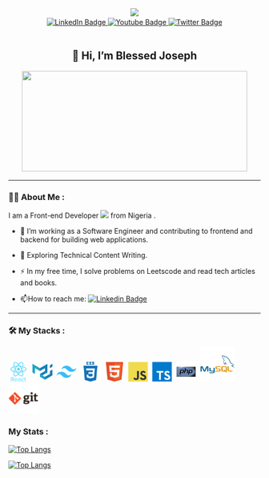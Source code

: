 <div id="header" align="center">
  <img src="https://media.giphy.com/media/M9gbBd9nbDrOTu1Mqx/giphy.gif" width="100"/>
  
  
 <div id="badges">
  <a href="https://www.linkedin.com/in/jorbbey">
    <img src="https://img.shields.io/badge/LinkedIn-blue?style=for-the-badge&logo=linkedin&logoColor=white" alt="LinkedIn Badge"/>
  </a>
  <a href="mailto:jorbbey@gmail.com">
    <img src="https://img.shields.io/badge/GMail-red?style=for-the-badge&logo=youtube&logoColor=white" alt="Youtube Badge"/>
  </a>
  <a href="https://mobile.twitter.com/Jorbbey">
    <img src="https://img.shields.io/badge/Twitter-blue?style=for-the-badge&logo=twitter&logoColor=white" alt="Twitter Badge"/>
  </a>
</div>

<img src="https://komarev.com/ghpvc/?username=jorbbey&style=flat-circle&color=blue" alt=""/>
  
</div>

<div align="center">
  <h2>👋 Hi, I’m Blessed Joseph </h2>
  <img src="https://media.giphy.com/media/dWesBcTLavkZuG35MI/giphy.gif" width="450" height="200"/>
 </div>
 
  ---

### :man_technologist: About Me :
I am a Front-end Developer <img src="https://media.giphy.com/media/WUlplcMpOCEmTGBtBW/giphy.gif" width="30"> from Nigeria .
- :telescope: I’m working as a Software Engineer and contributing to frontend and backend for building web applications.

- :seedling: Exploring Technical Content Writing.

- :zap: In my free time, I solve problems on Leetscode and read tech articles and books.

- :mailbox:How to reach me: [![Linkedin Badge](https://img.shields.io/badge/-kakbar-blue?style=flat&logo=Linkedin&logoColor=white)](your-linkedin-url)

---

### :hammer_and_wrench: My Stacks :

<div>
  <img src="https://github.com/devicons/devicon/blob/master/icons/react/react-original-wordmark.svg" title="React" alt="React" width="40" height="40"/>&nbsp;
  <img src="https://github.com/devicons/devicon/blob/master/icons/materialui/materialui-original.svg" title="Material UI" alt="Material UI" width="40" height="40"/>&nbsp;
  <img src="https://github.com/devicons/devicon/blob/master/icons/tailwindcss/tailwindcss-original.svg" title="Tailwindcss"  alt="Tailwind CSS" width="40" height="40"/>&nbsp;
  <img src="https://github.com/devicons/devicon/blob/master/icons/css3/css3-plain-wordmark.svg"  title="CSS3" alt="CSS" width="40" height="40"/>&nbsp;
  <img src="https://github.com/devicons/devicon/blob/master/icons/html5/html5-original.svg" title="HTML5" alt="HTML" width="40" height="40"/>&nbsp;
  <img src="https://github.com/devicons/devicon/blob/master/icons/javascript/javascript-original.svg" title="JavaScript" alt="JavaScript" width="40" height="40"/>&nbsp;
  <img src="https://github.com/devicons/devicon/blob/master/icons/typescript/typescript-original.svg" title="Typescript"  alt="Typescript" width="40" height="40"/>&nbsp;
  <img src="https://github.com/devicons/devicon/blob/master/icons/php/php-original.svg" title="PHP"  alt="Django" width="40" height="40"/>&nbsp;
  <img src="https://github.com/devicons/devicon/blob/master/icons/mysql/mysql-original-wordmark.svg" title="MySQL"  alt="MySQL" width="70" height="70"/>&nbsp;
  <img src="https://github.com/devicons/devicon/blob/master/icons/git/git-original-wordmark.svg" title="Git" **alt="Git" width="60" height="60"/>
  
  
  <div>
    <h3> My Stats : </h3> 
    
  [![Top Langs](https://github-readme-stats.vercel.app/api/top-langs/?username=your-github-username)](https://github.com/anuraghazra/github-readme-stats)
  </div>
 
  [![Top Langs](https://github-readme-stats.vercel.app/api/top-langs/?username=jorbbey&layout=compact&theme=vision-friendly-dark)](https://github.com/anuraghazra/github-readme-stats)
  


